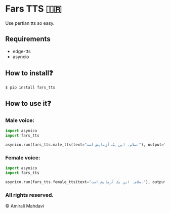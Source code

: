 # Fars TTS 🇮🇷
Use pertian tts so easy.
## Requirements
- edge-tts
- asyncio

## How to install❓
```shell script
$ pip install fars_tts
```

## How to use it❓
### Male voice:
```python
import asynico
import fars_tts

asynico.run(fars_tts.male_tts(text="سلام. این یک آزمایش است."), output="output.mp3")
```
### Female voice:
```python
import asynico
import fars_tts

asynico.run(fars_tts.female_tts(text="سلام. این یک آزمایش است."), output="output.mp3")
```

### All rights reserved.
&copy; Amirali Mahdavi